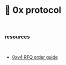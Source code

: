 # 🍍 0x protocol

<br>

### resources

<br>

* [0xv4 RFQ order guide](https://gist.github.com/lampshade9909/cf16b2aa198e4df8d00702ffd7bf506a)
